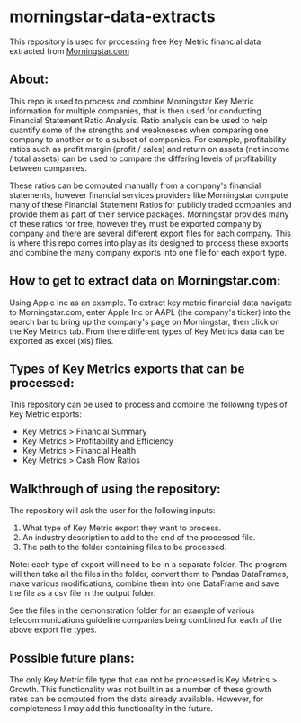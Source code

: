 # morningstar-data-extracts
This repository is used for processing free Key Metric financial data 
extracted from [Morningstar.com](https://morningstar.com)


## About:

This repo is used to process and combine Morningstar Key Metric information for 
multiple companies, that is then used for conducting Financial Statement Ratio 
Analysis. Ratio analysis can be used to help quantify some of the strengths and 
weaknesses when comparing one company to another or to a subset of companies. For 
example, profitability ratios such as profit margin (profit / sales) and return on 
assets (net income / total assets) can be used to compare the differing levels of 
profitability between companies.

These ratios can be computed manually from a company's financial statements, however 
financial services providers like Morningstar compute many of these Financial 
Statement Ratios for publicly traded companies and provide them as part of their 
service packages. Morningstar provides many of these ratios for free, however they 
must be exported company by company and there are several different export files for 
each company. This is where this repo comes into play as its designed to process 
these exports and combine the many company exports into one file for each export type.


## How to get to extract data on Morningstar.com:

Using Apple Inc as an example. To extract key metric financial data navigate to 
Morningstar.com, enter Apple Inc or AAPL (the company's ticker) into the search bar to 
bring up the company's page on Morningstar, then click on the Key Metrics tab. From 
there different types of Key Metrics data can be exported as excel (xls) files. 


## Types of Key Metrics exports that can be processed:

This repository can be used to process and combine the following types of Key Metric 
exports:
- Key Metrics > Financial Summary
- Key Metrics > Profitability and Efficiency
- Key Metrics > Financial Health
- Key Metrics > Cash Flow Ratios


## Walkthrough of using the repository:

The repository will ask the user for the following inputs:
1. What type of Key Metric export they want to process.
2. An industry description to add to the end of the processed file.
3. The path to the folder containing files to be processed.

Note: each type of export will need to be in a separate folder. The program will then take all the files in the folder, convert them to Pandas DataFrames, make various 
modifications, combine them into one DataFrame and save the file as a csv file in the 
output folder.

See the files in the demonstration folder for an example of various telecommunications 
guideline companies being combined for each of the above export file types.


## Possible future plans:

The only Key Metric file type that can not be processed is Key Metrics > Growth. This 
functionality was not built in as a number of these growth rates can be computed from 
the data already available. However, for completeness I may add this functionality in the future.